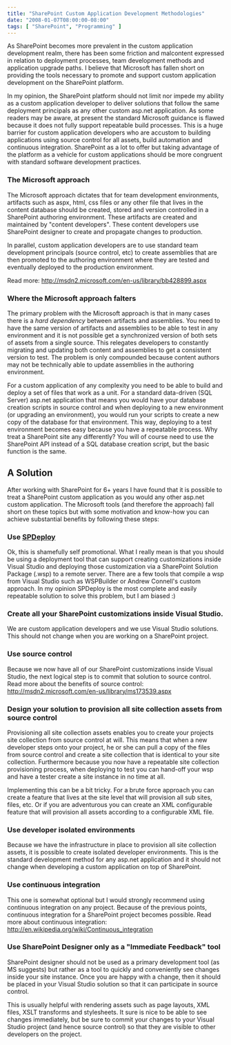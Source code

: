 ```yaml
---
title: "SharePoint Custom Application Development Methodologies"
date: "2008-01-07T08:00:00-08:00"
tags: [ "SharePoint", "Programming" ]
---
```


As SharePoint becomes more prevalent in the custom application development realm, there has been some friction and malcontent expressed in relation to deployment processes, team development methods and application upgrade paths. I believe that Microsoft has fallen short on providing the tools necessary to promote and support custom application development on the SharePoint platform.

In my opinion, the SharePoint platform should not limit nor impede my ability as a custom application developer to deliver solutions that follow the same deployment principals as any other custom asp.net application. As some readers may be aware, at present the standard Microsoft guidance is flawed because it does not fully support repeatable build processes. This is a huge barrier for custom application developers who are accustom to building applications using source control for all assets, build automation and continuous integration. SharePoint as a lot to offer but taking advantage of the platform as a vehicle for custom applications should be more congruent with standard software development practices.

### The Microsoft approach
The Microsoft approach dictates that for team development environments, artifacts such as aspx, html, css files or any other file that lives in the content database should be created, stored and version controlled in a SharePoint authoring environment. These artifacts are created and maintained by "content developers". These content developers use SharePoint designer to create and propagate changes to production.

In parallel, custom application developers are to use standard team development principals (source control, etc) to create assemblies that are then promoted to the authoring environment where they are tested and eventually deployed to the production environment.

Read more:
http://msdn2.microsoft.com/en-us/library/bb428899.aspx

### Where the Microsoft approach falters
The primary problem with the Microsoft approach is that in many cases there is a *hard dependency* between artifacts and assemblies. You need to have the same version of artifacts and assemblies to be able to test in any environment and it is not possible get a synchronized version of both sets of assets from a single source. This relegates developers to constantly migrating and updating both content and assemblies to get a consistent version to test. The problem is only compounded because content authors may not be technically able to update assemblies in the authoring environment.

For a custom application of any complexity you need to be able to build and deploy a set of files that work as a unit. For a standard data-driven (SQL Server) asp.net application that means you would have your database creation scripts in source control and when deploying to a new environment (or upgrading an environment), you would run your scripts to create a new copy of the database for that environment. This way, deploying to a test environment becomes easy because you have a repeatable process. Why treat a SharePoint site any differently? You will of course need to use the SharePoint API instead of a SQL database creation script, but the basic function is the same.

## A Solution
After working with SharePoint for 6+ years I have found that it is possible to treat a SharePoint custom application as you would any other asp.net custom application. The Microsoft tools (and therefore the approach) fall short on these topics but with some motivation and know-how you can achieve substantial benefits by following these steps:

### Use [SPDeploy](http://rapid-tools.googlecode.com)
Ok, this is shamefully self promotional. What I really mean is that you should be using a deployment tool that can support creating customizations inside Visual Studio and deploying those customization via a SharePoint Solution Package (.wsp) to a remote server. There are a few tools that compile a wsp from Visual Studio such as WSPBuilder or Andrew Connell's custom approach. In my opinion SPDeploy is the most complete and easily repeatable solution to solve this problem, but I am biased :)

### Create all your SharePoint customizations inside Visual Studio.
We are custom application developers and we use Visual Studio solutions. This should not change when you are working on a SharePoint project.

### Use source control
Because we now have all of our SharePoint customizations inside Visual Studio, the next logical step is to commit that solution to source control. Read more about the benefits of source control:
http://msdn2.microsoft.com/en-us/library/ms173539.aspx

### Design your solution to provision all site collection assets from source control
Provisioning all site collection assets enables you to create your projects site collection from source control at will. This means that when a new developer steps onto your project, he or she can pull a copy of the files from source control and create a site collection that is identical to your site collection. Furthermore because you now have a repeatable site collection provisioning process, when deploying to test you can hand-off your wsp and have a tester create a site instance in no time at all.

Implementing this can be a bit tricky. For a brute force approach you can create a feature that lives at the site level that will provision all sub sites, files, etc. Or if you are adventurous you can create an XML configurable feature that will provision all assets according to a configurable XML file.

### Use developer isolated environments
Because we have the infrastructure in place to provision all site collection assets, it is possible to create isolated developer environments. This is the standard development method for any asp.net application and it should not change when developing a custom application on top of SharePoint.

### Use continuous integration
This one is somewhat optional but I would strongly recommend using continuous integration on any project. Because of the previous points, continuous integration for a SharePoint project becomes possible. Read more about continuous integration:
http://en.wikipedia.org/wiki/Continuous_integration

### Use SharePoint Designer only as a "Immediate Feedback" tool
SharePoint designer should not be used as a primary development tool (as MS suggests) but rather as a tool to quickly and conveniently see changes inside your site instance. Once you are happy with a change, then it should be placed in your Visual Studio solution so that it can participate in source control.

This is usually helpful with rendering assets such as page layouts, XML files, XSLT transforms and stylesheets. It sure is nice to be able to see changes immediately, but be sure to commit your changes to your Visual Studio project (and hence source control) so that they are visible to other developers on the project.
